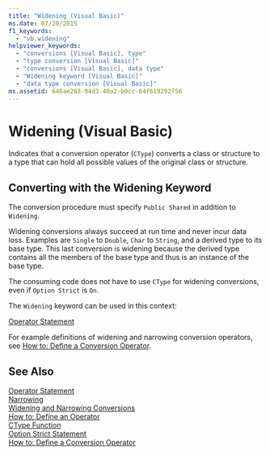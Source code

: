 ```yaml
---
title: "Widening (Visual Basic)"
ms.date: 07/20/2015
f1_keywords: 
  - "vb.widening"
helpviewer_keywords: 
  - "conversions [Visual Basic], type"
  - "type conversion [Visual Basic]"
  - "conversions [Visual Basic], data type"
  - "Widening keyword [Visual Basic]"
  - "data type conversion [Visual Basic]"
ms.assetid: 646ae263-94d3-40a2-b0cc-64f619292f56
---
```

# Widening (Visual Basic)
Indicates that a conversion operator (`CType`) converts a class or structure to a type that can hold all possible values of the original class or structure.  
  
## Converting with the Widening Keyword  
 The conversion procedure must specify `Public Shared` in addition to `Widening`.  
  
 Widening conversions always succeed at run time and never incur data loss. Examples are `Single` to `Double`, `Char` to `String`, and a derived type to its base type. This last conversion is widening because the derived type contains all the members of the base type and thus is an instance of the base type.  
  
 The consuming code does not have to use `CType` for widening conversions, even if `Option Strict` is `On`.  
  
 The `Widening` keyword can be used in this context:  
  
 [Operator Statement](../../../visual-basic/language-reference/statements/operator-statement.md)  
  
 For example definitions of widening and narrowing conversion operators, see [How to: Define a Conversion Operator](../../../visual-basic/programming-guide/language-features/procedures/how-to-define-a-conversion-operator.md).  
  
## See Also  
 [Operator Statement](../../../visual-basic/language-reference/statements/operator-statement.md)  
 [Narrowing](../../../visual-basic/language-reference/modifiers/narrowing.md)  
 [Widening and Narrowing Conversions](../../../visual-basic/programming-guide/language-features/data-types/widening-and-narrowing-conversions.md)  
 [How to: Define an Operator](../../../visual-basic/programming-guide/language-features/procedures/how-to-define-an-operator.md)  
 [CType Function](../../../visual-basic/language-reference/functions/ctype-function.md)  
 [Option Strict Statement](../../../visual-basic/language-reference/statements/option-strict-statement.md)  
 [How to: Define a Conversion Operator](../../../visual-basic/programming-guide/language-features/procedures/how-to-define-a-conversion-operator.md)
